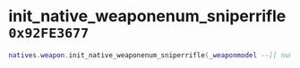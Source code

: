 # init_native_weaponenum_sniperrifle `0x92FE3677`

```lua
natives.weapon.init_native_weaponenum_sniperrifle(_weaponmodel --[[ number ]], _weaponname --[[ string ]], _data --[[ table ]])
```